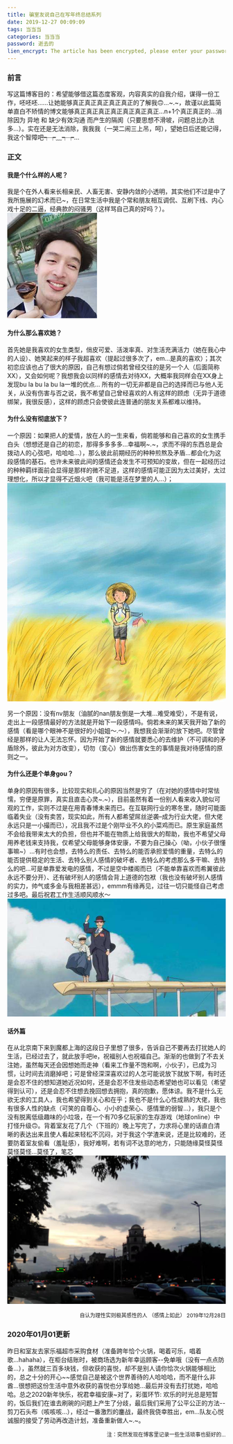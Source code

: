 ```yaml
---
title: 骗室友说自己在写年终总结系列
date: 2019-12-27 00:09:09
tags: 当当当
categories: 当当当
password: 逝去的
lien_encrypt: The article has been encrypted, please enter your password to view.
---
```


### **前言**

​        写这篇博客目的：希望能够借这篇态度客观，内容真实的自我介绍，谋得一份工作，呸呸呸……让她能够真正真正真正真正真正的了解我🙃…~.~，故谨以此篇简单直白不矫情的博文能够真正真正真正真正真正真正真正…n+1个真正真正的…消除因为 异地 和 缺少有效沟通 而产生的隔阂（只要思想不滑坡，问题总比办法多...）。实在还是无法消除，我我我（一哭二闹三上吊，呵），望她日后还能记得，我这个智障吧┭┮﹏┭┮…

### **正文**
#### **我是个什么样的人呢？**
​        我是个在外人看来长相亲民、人畜无害、安静内敛的小透明，其实他们不过是中了我所施展的幻术而已~，在日常生活中我是个常和朋友相互调侃、互刷下线、内心戏十足的二逼，经典款的闷骚男（这样骂自己真的好吗？）。
![img](/images/welfare/huge.jpg)

#### **为什么那么喜欢她？**
​        首先她是我喜欢的女生类型，俏皮可爱、活泼率真、对生活充满活力（她在我心中的人设）、她笑起来的样子我超喜欢（提起过很多次了，em...是真的喜欢）；
​        其次初恋应该也占了很大的原因，自己有想过倘若曾经交往的是另一个人（后面简称XX），又会如何呢？我想我会以同样的感情去对待XX，大概率我同样会在XX身上发现bu la bu la bu la一堆的优点…
​        所有的一切无非都是自己的选择而已与他人无关，从没有伤害与否之说，我不希望自己曾经喜欢的人有这样的顾虑（无异于道德绑架，我很反感），这样的顾虑只会使彼此连普通的朋友关系都难以维持。

#### **为什么没有彻底放下？**
​        一个原因：如果把人的爱情，放在人的一生来看，倘若能够和自己喜欢的女生携手白头（想想还是自己的初恋，那得多多多多…幸福啊~.~，求而不得的东西总是会拨动人的心弦吧，哈哈哈…），那么彼此前期经历的种种煎熬及矛盾…都会化为这段感情的基石。
​        也许未来彼此间的感情还会发生不可预知的变故，但在一起经历过的种种羁绊面前会显得是那样的微不足道，这样的感情可能正因为太过美好，太过理想化，所以才显得不近烟火吧（我可能是活在梦里的人…）；
![img](/images/welfare/dream.jpg)

​        另一个原因：没有nv朋友（油腻的nan朋友倒是一大堆…难受难受），不是有说，走出上一段感情最好的方法就是开始下一段感情吗。倘若未来的某天我开始了新的感情（看是哪个眼神不是很好的小姐姐～.～），我想我会渐渐的放下她吧。
​        尽管曾经是那样的让人无法忘怀。因为开始了新的感情就要悉心的去维护（不可调和的矛盾除外，彼此为对方改变），切勿（变心）做出伤害女生的事情是我对待感情的原则之一。

#### **为什么还是个单身gou？**
​        单身的原因有很多，比较现实和扎心的原因当然是穷了（在对她的感情中时常怯懦，穷便是原罪，真实且直击心灵~.~），目前虽然有着一份别人看来收入貌似可观的工作，实则不过是在用青春博未来而已。
​        在互联网行业的寒冬里，随时可能面临着失业（没有卖苦，现实如此，所有人都希望屌丝逆袭–成为行业大佬，但大佬永远只是一小撮而已），况且我不过是个刚毕业不久的小菜鸡而已。
​        原生家庭虽然不会给我带来太大的负担，但也并不能在物质上给我很大的帮助，我也不希望父母用养老钱来支持我，仅希望父母能够身体安康，不要为自己操心（呦，小伙子很懂事嘛~）…
​        有时也会想，去特么的责任、去特么的能否承担爱情的重量，去特么的能否提供稳定的生活、去特么别人感情的破坏者、去特么的考虑那么多干嘛、去特么的吧…
​        可是单靠爱发电的感情，不过是空中楼阁而已（不能单靠喜欢而希翼彼此永远不要分开）、还有破坏别人的感情会背上道德的包袱（我也没有破坏别人感情的实力，帅气或多金与我相差甚远），emmm有缘再见，过往一切只能怪自己考虑过多吧。
​        最后祝君工作生活顺风顺水～
![img](/images/welfare/sayby.jpg)

#### **话外篇**
​        在从北京南下来到魔都上海的这段日子里想了很多，告诉自己不要再去打扰她人的生活，已经过去了，就此放手吧le，祝福别人也祝福自己。渐渐的也做到了不去关注她，虽然每天还会因想她而走神（看来工作量不饱和啊，小伙子），已成为习惯，让时间去消磨掉吧；
​        可是曾经深深喜欢过的人怎可能说放下就放下啊，有时还是会忍不住的想知道她近况如何，还是会忍不住发些动态希望她也可以看见（希望得到认可），还是会忍不住想去挽回想去拥抱，真的抱歉，愿体谅。
​        我不是什么无欲无求的工具人，我也希望得到关心和在乎；我也不是什么心性成熟的大佬，我也有很多人性的缺点（可笑的自尊心、小小的虚荣心、感情里的弱智…），我只是个没有脱离低级趣味的小垃圾，在一个有70多亿玩家的生存游戏（地球online）中打怪升级🙃。
​        背着室友花了几个（下班的）晚上写完了，力求将心里的话直白清晰的表达出来且使人看起来轻松不沉闷，对于我这个学渣来说，还是比较难的，还要防着室友偷看（羞耻感），我好难啊，若有词不达意的地方，只能随缘莫怪莫怪莫怪莫怪...莫怪了，笔芯
![img](/images/welfare/1.jpg)

<p style='font-size: 12px; text-align: right;'>
自认为理性实则极其感性的人
（感情上如此）
2019年12月28日
</p>

### 2020年01月01更新

​        昨日和室友去家乐福超市采购食材（准备跨年恰个火锅，喝着可乐，唱着歌...hahaha），在柜台结账时，被商场选为新年幸运顾客--免单哦（没有一点点防备…），虽然就三百多块钱，但收获的喜悦，却不是别人请你恰次火锅能够相比的，总之十分的开心~~感觉自己是被这个世界善待的人哈哈哈，而不是什么非酋...很想把这份生活中意外收获的喜悦也分享给她…最后并没有去打扰她，哈哈哈。总之2020新年快乐，祝君幸福安康~
​      对了，彩蛋环节: 欢乐的时光总是短暂的，饭后我们在谁去刷碗的问题上产生了分歧，最后我们采用了公平公正的方法--剪刀石头布（咳咳咳…），经过一番激烈的鏖战，最终我侥幸胜出，em…队友心悦诚服的接受了劳动再改造计划，准备重新做人~.~。

<p style='font-size: 12px; text-align: right;'>
注：突然发现在博客里记录一些生活琐事也挺好的...
</p>